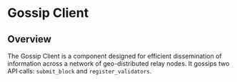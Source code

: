 # Gossip Client

## Overview
The Gossip Client is a component designed for efficient dissemination of information across a network of geo-distributed relay nodes. It gossips two API calls: `submit_block` and `register_validators`.
